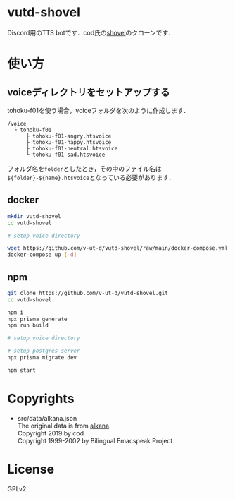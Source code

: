 # vutd-shovel

Discord用のTTS botです．cod氏の[shovel](https://cod-sushi.com/shovel-how-to-use/)のクローンです．

# 使い方

## voiceディレクトリをセットアップする

tohoku-f01を使う場合，voiceフォルダを次のように作成します．
```
/voice
  └ tohoku-f01
      ├ tohoku-f01-angry.htsvoice
      ├ tohoku-f01-happy.htsvoice
      ├ tohoku-f01-neutral.htsvoice
      └ tohoku-f01-sad.htsvoice
```
フォルダ名を`folder`としたとき，その中のファイル名は`${folder}-${name}.htsvoice`となっている必要があります．


## docker

```sh
mkdir vutd-shovel
cd vutd-shovel

# setup voice directory

wget https://github.com/v-ut-d/vutd-shovel/raw/main/docker-compose.yml
docker-compose up [-d]
```

## npm

```sh
git clone https://github.com/v-ut-d/vutd-shovel.git
cd vutd-shovel

npm i
npx prisma generate
npm run build

# setup voice directory

# setup postgres server
npx prisma migrate dev

npm start
```

# Copyrights

- src/data/alkana.json \
The original data is from [alkana](https://github.com/cod-sushi/alkana.py). \
Copyright 2019 by cod \
Copyright 1999-2002 by Bilingual Emacspeak Project


# License

GPLv2
